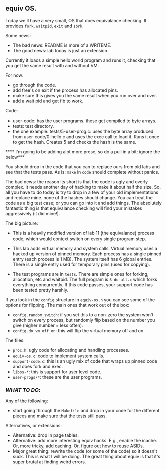 ## equiv OS.

Today we'll have a very small, OS that does equivalance checking.
It provides `fork`, `waitpid`, `exit` and `sbrk`.

Some news:
  - The bad news: README is more of a WRITEME.
  - The good news:  lab today is just an extension.

Currently it loads a simple hello world program and runs it,
checking that you get the same result with and without VM.

For now: 
  - go through the code.
  - add free's on exit if the process has allocated pins.
  - make sure this gives you the same result when you run over and
    over.
  - add a wait pid and get fib to work.

Code:
  - user-code: has the user programs.  these get compiled to byte
    arrays.
  - tests: test directory.
  - the one example: tests/5-user-prog.c: uses the byte array produced
    from user-code/0-hello.c and uses the exec call to load it.
    Runs it once to get the hash.  Creates 5 and checks the hash is the
    same.

**** I'm going to  be adding alot more prose, so do a pull in 
a bit: ignore the below***




You should drop
in the code that you can to replace ours from old labs and see that
the tests pass.  As is: `make` in `code` should complete without
panics.

The bad news: the reason its short is that the code is ugly and overly
complex.  It needs another day of hacking to make it about half the
size.  So, all you have to do today is try to drop in a few of your old
implementations and replace mine.  none of the hashes should change.
You can treat the code as a big test case; or you can go into it and
add things.  The absolutely fantastic thing is that equivalance checking
will find your mistakes aggressively (it did mine!).

The big picture:
  - This is a heavily modified version of lab 11 (the equivalance) process
    code, which would context switch on every single program step.

  - This lab adds virtual memory and system calls.  Virtual memory
    uses a hacked up version of pinned memory.  Each process has a
    single pinned entry (each process is 1 MB).  The system itself has
    6 global entries.  There is a single entry used for temporary pins
    (used for copying).

  - The test programs are in `tests`.  There are simple ones for 
    forking, allocation, etc and waitpid.  The full program is 
    `3-do-all.c` which forks everything concurrently.  If this
    code passes, your support code has been tested pretty harshly.

If you look in the `config` structure in `equiv-os.h` you can see
some of the options for flipping.  The main ones that work out of the
box:

  - `config.random_switch`: if you set this to a non-zero the system 
    won't switch on every process, but randomly flip based on the number
    you give (higher number = less often).
 - `config.do_vm_off_on`: this will flip the virtual memory off and on.

The files:
  - `proc.h`: ugly code for allocating and handling processes.
  - `equiv-os.c`: code to implement system calls.
  - `support-code.c`: this is an ugly mix of code that wraps up pinned code
    and does fork and exec.
  - `libos-*`: this is support for user level code.
  - `user-progs/*`: these are the user programs.

### ***WHAT TO DO***:

Any of the following:

  - start going through the `Makefile` and drop in your code for the
    different pieces and make sure that the tests still pass.

Alternatives, or extensions:
 - Alternative: drop in page tables.
 - Alternative: add more interesting equiv hacks.  E.g., enable the 
   icache.  Or, more tricky, add caching. 
   Or, figure out how to reuse ASIDs. 
 - Major great thing: rewrite the code (or some of the code) so it doesn't
   suck.  This is what I will be doing. The great thing about equiv is
   that it's super brutal at finding weird errors.
